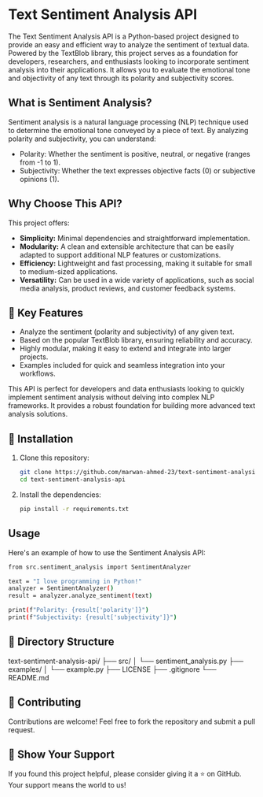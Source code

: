 # Text Sentiment Analysis API

The Text Sentiment Analysis API is a Python-based project designed to provide an easy and efficient way to analyze the sentiment of textual data. Powered by the TextBlob library, this project serves as a foundation for developers, researchers, and enthusiasts looking to incorporate sentiment analysis into their applications. It allows you to evaluate the emotional tone and objectivity of any text through its polarity and subjectivity scores.

## What is Sentiment Analysis?

Sentiment analysis is a natural language processing (NLP) technique used to determine the emotional tone conveyed by a piece of text. By analyzing polarity and subjectivity, you can understand:

- Polarity: Whether the sentiment is positive, neutral, or negative (ranges from -1 to 1).
- Subjectivity: Whether the text expresses objective facts (0) or subjective opinions (1).

## Why Choose This API?

This project offers:

- **Simplicity:** Minimal dependencies and straightforward implementation.
- **Modularity:** A clean and extensible architecture that can be easily adapted to support additional NLP features or customizations.
- **Efficiency:** Lightweight and fast processing, making it suitable for small to medium-sized applications.
- **Versatility:** Can be used in a wide variety of applications, such as social media analysis, product reviews, and customer feedback systems.


## 🚀 Key Features
- Analyze the sentiment (polarity and subjectivity) of any given text.
- Based on the popular TextBlob library, ensuring reliability and accuracy.
- Highly modular, making it easy to extend and integrate into larger projects.
- Examples included for quick and seamless integration into your workflows.

This API is perfect for developers and data enthusiasts looking to quickly implement sentiment analysis without delving into complex NLP frameworks. It provides a robust foundation for building more advanced text analysis solutions.


## 📖 Installation
1. Clone this repository:

    ```bash
    git clone https://github.com/marwan-ahmed-23/text-sentiment-analysis-api.git
    cd text-sentiment-analysis-api
    ```

2. Install the dependencies:

    ```bash
    pip install -r requirements.txt
    ```

## Usage

Here's an example of how to use the Sentiment Analysis API:

```bash
from src.sentiment_analysis import SentimentAnalyzer

text = "I love programming in Python!"
analyzer = SentimentAnalyzer()
result = analyzer.analyze_sentiment(text)

print(f"Polarity: {result['polarity']}")
print(f"Subjectivity: {result['subjectivity']}")
```

## 📂 Directory Structure

text-sentiment-analysis-api/
├── src/
│   └── sentiment_analysis.py
├── examples/
│   └── example.py
├── LICENSE
├── .gitignore
└── README.md

## 🤝 Contributing
Contributions are welcome! Feel free to fork the repository and submit a pull request.

## 🌟 Show Your Support
If you found this project helpful, please consider giving it a ⭐ on GitHub. Your support means the world to us!
